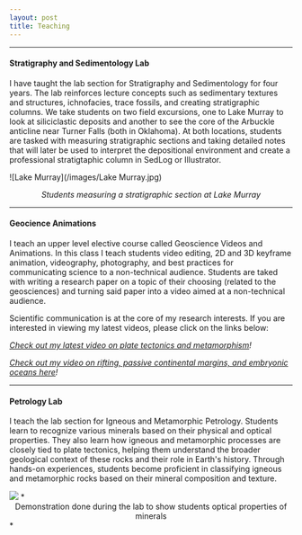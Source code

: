 ```yaml
---
layout: post
title: Teaching
---
```


----

#### Stratigraphy and Sedimentology Lab
I have taught the lab section for Stratigraphy and Sedimentology for four years. The lab reinforces lecture concepts such as sedimentary textures and structures, ichnofacies, trace fossils, and creating stratigraphic columns. We take students on two field excursions, one to Lake Murray to look at siliciclastic deposits and another to see the core of the Arbuckle anticline near Turner Falls (both in Oklahoma). At both locations, students are tasked with measuring stratigraphic sections and taking detailed notes that will later be used to interpret the depositional environment and create a professional stratigtaphic column in SedLog or Illustrator. 

![Lake Murray](/images/Lake Murray.jpg)
*<center>Students measuring a stratigraphic section at Lake Murray</center>*

----

#### Geocience Animations
I teach an upper level elective course called Geoscience Videos and Animations. In this class I teach students video editing, 2D and 3D keyframe animation, videography, photography, and best practices for communicating science to a non-technical audience. Students are taked with writing a research paper on a topic of their choosing (related to the geosciences) and turning said paper into a video aimed at a non-technical audience. 

Scientific communication is at the core of my research interests. If you are interested in viewing my latest videos, please click on the links below:

*[Check out my latest video on plate tectonics and metamorphism](https://www.youtube.com/watch?v=dxTFkfzPX-s&t=237s)!*

*[Check out my video on rifting, passive continental margins, and embryonic oceans here](https://www.youtube.com/watch?v=HQqrfIVkctM&t)!*

----

#### Petrology Lab
I teach the lab section for Igneous and Metamorphic Petrology. Students learn to recognize various minerals based on their physical and optical properties. They also learn how igneous and metamorphic processes are closely tied to plate tectonics, helping them understand the broader geological context of these rocks and their role in Earth's history. Through hands-on experiences, students become proficient in classifying igneous and metamorphic rocks based on their mineral composition and texture.

<img src="{{ site.baseurl }}images/IMG_4105%202.gif">
*<center>Demonstration done during the lab to show students optical properties of minerals</center>*







